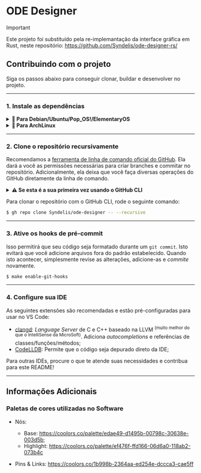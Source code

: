 # ODE Designer

> [!IMPORTANT]
> Este projeto foi substituído pela re-implemantação da interface gráfica em Rust, neste repositório: https://github.com/Syndelis/ode-designer-rs/

## Contribuindo com o projeto

Siga os passos abaixo para conseguir clonar, buildar e desenvolver no projeto.

---

### <b> 1. Instale as dependências </b>

<details>
<summary><b>🐧 Para Debian/Ubuntu/Pop_OS!/ElementaryOS</b></summary>

```sh
$ sudo apt install build-essential cmake clang clang-format clang-tidy clangd
$ case $XDG_SESSION_TYPE in
    x11) sudo apt install xorg-dev ;;
    wayland) sudo apt install libwayland-dev libxkbcommon-dev wayland-protocols extra-cmake-modules;;
    *) echo "Não foi possível determinar o tipo de sessão que está sendo usada" ;;
esac
```
</details>

<details>
<summary><b>🐧 Para ArchLinux</b></summary>

```sh
$ sudo pacman -S gcc make cmake clang
$ case $XDG_SESSION_TYPE in
    x11) sudo pacman -S libx11 ;;
    wayland) sudo pacman -S wayland ;;
    *) echo "Não foi possível determinar o tipo de sessão que está sendo usada" ;;
esac
```
</details>

---

### <b> 2. Clone o repositório recursivamente </b>

Recomendamos a [ferramenta de linha de comando oficial do GitHub](https://cli.github.com/). Ela dará a você as permissões necessárias para criar branches e commitar no repositório. Adicionalmente, ela deixa que você faça diversas operações do GitHub diretamente da linha de comando.

<details>
<summary><b>⚠️ Se esta é a sua primeira vez usando o GitHub CLI</b></summary>

Rode o seguinte comando para fazer login na ferramenta:

```sh
$ gh auth login
```

Aceite sempre as primeiras opções (autenticação por HTTP, Abrir um Browser, etc.). Fique atento ao código que aparecerá no terminal. Você deve copiá-lo e colá-lo no navegador.

</details>

Para clonar o repositório com o GitHub CLI, rode o seguinte comando:

```sh
$ gh repo clone Syndelis/ode-designer -- --recursive
```

---

### <b> 3. Ative os hooks de pré-commit </b>

Isso permitirá que seu código seja formatado durante um `git commit`. Isto evitará que você adicione arquivos fora do padrão estabelecido. Quando isto acontecer, simplesmente revise as alterações, adicione-as e _commite_ novamente.

```sh
$ make enable-git-hooks
```

---

### <b> 4. Configure sua IDE </b>

As seguintes extensões são recomendadas e estão pré-configuradas para usar no VS Code:

- [clangd](https://marketplace.visualstudio.com/items?itemName=llvm-vs-code-extensions.vscode-clangd): _Language Server_ de C e C++ baseado na LLVM <sup>(muito melhor do que o IntelliSense da MicroSoft)</sup>. Adiciona _autocompletions_ e referências de classes/funções/métodos;
- [CodeLLDB](https://marketplace.visualstudio.com/items?itemName=vadimcn.vscode-lldb): Permite que o código seja depurado direto da IDE;

Para outras IDEs, procure o que te atende suas necessidades e contribua para este README!

---

## Informações Adicionais

### Paletas de cores utilizadas no Software

- Nós:
    - Base: https://coolors.co/palette/edae49-d1495b-00798c-30638e-003d5b;
    - Highlight: https://coolors.co/palette/ef476f-ffd166-06d6a0-118ab2-073b4c

- Pins & Links: https://coolors.co/1b998b-2364aa-ed254e-dccca3-cae5ff
